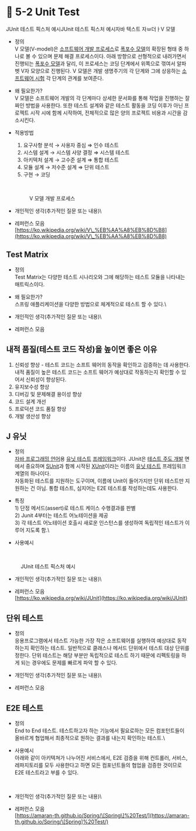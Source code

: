 # 🔸 5-2 Unit Test

JUnit 테스트 픽스처 예시JUnit 테스트 픽스처 예시자바 텍스트 자ㅂ더ㅏV 모델

* 정의 \
  V 모델(V-model)은 [소프트웨어 개발 프로세스](https://ko.wikipedia.org/wiki/%EC%86%8C%ED%94%84%ED%8A%B8%EC%9B%A8%EC%96%B4\_%EA%B0%9C%EB%B0%9C\_%ED%94%84%EB%A1%9C%EC%84%B8%EC%8A%A4)로 [폭포수 모델](https://ko.wikipedia.org/wiki/%ED%8F%AD%ED%8F%AC%EC%88%98\_%EB%AA%A8%EB%8D%B8)의 확장된 형태 중 하나로 볼 수 있으며 문제 해결 프로세스이다. 아래 방향으로 선형적으로 내려가면서 진행되는 [폭포수 모델](https://ko.wikipedia.org/wiki/%ED%8F%AD%ED%8F%AC%EC%88%98\_%EB%AA%A8%EB%8D%B8)과 달리, 이 프로세스는 코딩 단계에서 위쪽으로 꺾여서 알파벳 V자 모양으로 진행된다. V 모델은 개발 생명주기의 각 단계와 그에 상응하는 [소프트웨어 시험](https://ko.wikipedia.org/wiki/%EC%86%8C%ED%94%84%ED%8A%B8%EC%9B%A8%EC%96%B4\_%EC%8B%9C%ED%97%98) 각 단계의 관계를 보여준다.
* 왜 필요한가?\
  V 모델은 소프트웨어 개발의 각 단계마다 상세한 문서화를 통해 작업을 진행하는 잘 짜인 방법을 사용한다. 또한 테스트 설계와 같은 테스트 활동을 코딩 이후가 아닌 프로젝트 시작 시에 함께 시작하여, 전체적으로 많은 양의 프로젝트 비용과 시간을 감소시킨다.
*   적용방법

    1. 요구사항 분석 → 사용자 중심 ⇒ 인수 테스트
    2. 시스템 설계 → 시스템 사양 결정 ⇒ 시스템 테스트
    3. 아키텍처 설계 → 고수준 설계 ⇒ 통합 테스트
    4. 모듈 설계 → 저수준 설계 ⇒ 단위 테스트
    5. 구현 → 코딩



    <figure><img src="https://upload.wikimedia.org/wikipedia/commons/thumb/9/96/V-model.JPG/700px-V-model.JPG" alt="" width="375"><figcaption><p>V 모델 개발 프로세스</p></figcaption></figure>
* 개인적인 생각(추가적인 질문 또는 내용)\

* 레퍼런스 모음\
  [https://ko.wikipedia.org/wiki/V\_%EB%AA%A8%EB%8D%B8](https://ko.wikipedia.org/wiki/V\_%EB%AA%A8%EB%8D%B8)

## Test Matrix

* 정의 \
  Test Matrix는 다양한 테스트 시나리오와 그에 해당하는 테스트 모듈을 나타내는 매트릭스이다.
* 왜 필요한가?\
  스프링 애플리케이션을 다양한 방법으로 체계적으로 테스트 할 수 있다.\

* 개인적인 생각(추가적인 질문 또는 내용)\

* 레퍼런스 모음

## 내적 품질(테스트 코드 작성)을 높이면 좋은 이유

1. 신뢰성 향상 - 테스트 코드는 소프트 웨어의 동작을 확인하고 검증하는 데 사용한다. 내적 품질이 높은 테스트 코드는 소프트 웨어가 예상대로 작동하는지 확인할 수 있어서 신뢰성이 향상된다.
2. 유지보수성 향상 &#x20;
3. 디버깅 및 문제해결 용이성 향상
4. 코드 설계 개선
5. 프로덕션 코드 품질 향상
6. 개발 생산성 향상

## J 유닛

* 정의 \
  [자바 프로그래밍 언어](https://ko.wikipedia.org/wiki/%EC%9E%90%EB%B0%94\_\(%ED%94%84%EB%A1%9C%EA%B7%B8%EB%9E%98%EB%B0%8D\_%EC%96%B8%EC%96%B4\))용 [유닛 테스트](https://ko.wikipedia.org/wiki/%EC%9C%A0%EB%8B%9B\_%ED%85%8C%EC%8A%A4%ED%8A%B8) [프레임워크](https://ko.wikipedia.org/wiki/%EC%86%8C%ED%94%84%ED%8A%B8%EC%9B%A8%EC%96%B4\_%ED%94%84%EB%A0%88%EC%9E%84%EC%9B%8C%ED%81%AC)이다. JUnit은 [테스트 주도 개발](https://ko.wikipedia.org/wiki/%ED%85%8C%EC%8A%A4%ED%8A%B8\_%EC%A3%BC%EB%8F%84\_%EA%B0%9C%EB%B0%9C) 면에서 중요하며 [SUnit](https://ko.wikipedia.org/w/index.php?title=SUnit\&action=edit\&redlink=1)과 함께 시작된 [XUnit](https://ko.wikipedia.org/wiki/XUnit)이라는 이름의 [유닛 테스트](https://ko.wikipedia.org/wiki/%EC%9C%A0%EB%8B%9B\_%ED%85%8C%EC%8A%A4%ED%8A%B8) 프레임워크 계열의 하나이다. \
  자동화된 테스트를 지원하는 도구이며, 이름에 Unit이 들어가지만 단위 테스트만 지원하는 건 아님. 통합 테스트, 심지어는 E2E 테스트를 작성하는데도 사용한다.
* 특징\
  1\) 단정 메서드(assert)로 테스트 케이스 수행결과를 판별\
  2\) Junit 4부터는 테스트 어노테이션을 제공\
  3\) 각 테스트 어노테이션 호출시 새로운 인스턴스를 생성하여 독립적인 테스트가 이루어 지도록 함.\

* 사용예시

<figure><img src="../.gitbook/assets/스크린샷 2024-02-28 오후 5.14.38.png" alt="" width="375"><figcaption><p>JUnit 테스트 픽스처 예시</p></figcaption></figure>

* 개인적인 생각(추가적인 질문 또는 내용)\

* 레퍼런스 모음\
  [https://ko.wikipedia.org/wiki/JUnit](https://ko.wikipedia.org/wiki/JUnit)

## 단위 테스트

* 정의 \
  응용프로그램에서 테스트 가능한 가장 작은 소프트웨어를 실행하여 예상대로 동작하는지 확인하는 테스트. 일반적으로 클래스나 메서드 단위에서 테스트 대상 단위를 정한다. 단위 테스트는 해당 부분만 독립적으로 테스트 하기 때문에 리펙토링을 하게 되는 경우에도 문제를 빠르게 파악 할 수 있다.
* 개인적인 생각(추가적인 질문 또는 내용)\

* 레퍼런스 모음

## E2E 테스트

* 정의 \
  End to End 테스트. 테스트하고자 하는 기능에서 필요로하는 모든 컴포턴트들이 올바르게 협업해서 최종적으로 원하는 결과를 내는지 확인하는 테스트.\

* 사용예시\
  아래와 같이 아키텍쳐가 나누어진 서비스에서, E2E 검증을 위해 컨트롤러, 서비스, 레파지토리를 모두 사용한다고 하면 모든 컴포넌트들의 협업을 검증한 것이므로 E2E 테스트라고 부를 수 있다.

<figure><img src="https://amaran-th.github.io/static/c7f3bad0885078e96f678409056fa976/78612/e2e.png" alt="" width="563"><figcaption></figcaption></figure>

* 개인적인 생각(추가적인 질문 또는 내용)\

* 레퍼런스 모음\
  [https://amaran-th.github.io/Spring/\[Spring\]%20Test/](https://amaran-th.github.io/Spring/\[Spring]%20Test/)
